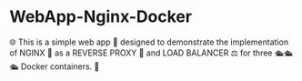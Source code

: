 # WebApp-Nginx-Docker
🌐 This is a simple web app 📱 designed to demonstrate the implementation of NGINX 🚀 as a REVERSE PROXY 🔁 and LOAD BALANCER ⚖️ for three 🛳️🛳️🛳️ Docker containers. 🎉

